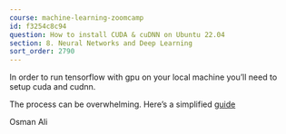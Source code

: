 ```yaml
---
course: machine-learning-zoomcamp
id: f3254c8c94
question: How to install CUDA & cuDNN on Ubuntu 22.04
section: 8. Neural Networks and Deep Learning
sort_order: 2790
---
```


In order to run tensorflow with gpu on your local machine you’ll need to setup cuda and cudnn.

The process can be overwhelming. Here’s a simplified [guide](https://gist.github.com/denguir/b21aa66ae7fb1089655dd9de8351a202)

Osman Ali

